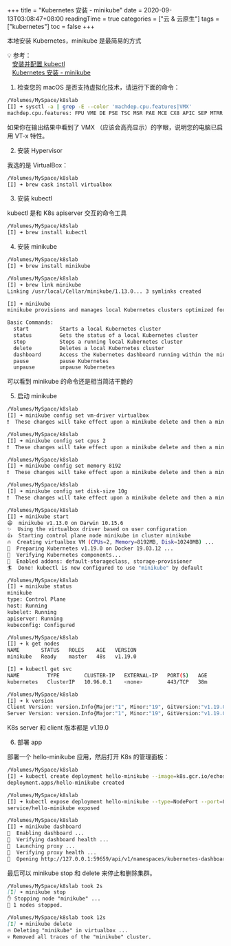 +++
title = "Kubernetes 安装 - minikube"
date = 2020-09-13T03:08:47+08:00
readingTime = true
categories = ["云 & 云原生"]
tags = ["kubernetes"]
toc = false
+++

本地安装 Kubernetes，minikube 是最简易的方式

<!--more-->

💡 参考：  
<i class="fas fa-external-link-alt"></i>&nbsp;&nbsp; [安装并配置 kubectl](https://kubernetes.io/zh/docs/tasks/tools/install-kubectl/)  
<i class="fas fa-external-link-alt"></i>&nbsp;&nbsp; [Kubernetes 安装 - minikube](https://kubernetes.io/zh/docs/tasks/tools/install-minikube/)

1. 检查您的 macOS 是否支持虚拟化技术，请运行下面的命令：

```bash
/Volumes/MySpace/k8slab
[I] ➜ sysctl -a | grep -E --color 'machdep.cpu.features|VMX'
machdep.cpu.features: FPU VME DE PSE TSC MSR PAE MCE CX8 APIC SEP MTRR PGE MCA CMOV PAT PSE36 CLFSH DS ACPI MMX FXSR SSE SSE2 SS HTT TM PBE SSE3 PCLMULQDQ DTES64 MON DSCPL VMX EST TM2 SSSE3 FMA CX16 TPR PDCM SSE4.1 SSE4.2 x2APIC MOVBE POPCNT AES PCID XSAVE OSXSAVE SEGLIM64 TSCTMR AVX1.0 RDRAND F16C
```

如果你在输出结果中看到了 VMX （应该会高亮显示）的字眼，说明您的电脑已启用 VT-x 特性。

2. 安装 Hypervisor

我选的是 VirtualBox：

```bash
/Volumes/MySpace/k8slab
[I] ➜ brew cask install virtualbox
```

3. 安装 kubectl

kubectl 是和 K8s apiserver 交互的命令工具

```bash
/Volumes/MySpace/k8slab
[I] ➜ brew install kubectl
```

4. 安装 minikube

```bash
/Volumes/MySpace/k8slab
[I] ➜ brew install minikube

/Volumes/MySpace/k8slab
[I] ➜ brew link minikube
Linking /usr/local/Cellar/minikube/1.13.0... 3 symlinks created

[I] ➜ minikube
minikube provisions and manages local Kubernetes clusters optimized for development workflows.

Basic Commands:
  start          Starts a local Kubernetes cluster
  status         Gets the status of a local Kubernetes cluster
  stop           Stops a running local Kubernetes cluster
  delete         Deletes a local Kubernetes cluster
  dashboard      Access the Kubernetes dashboard running within the minikube cluster
  pause          pause Kubernetes
  unpause        unpause Kubernetes
```

可以看到 minikube 的命令还是相当简洁干脆的

5. 启动 minikube

```bash
/Volumes/MySpace/k8slab
[I] ➜ minikube config set vm-driver virtualbox
❗  These changes will take effect upon a minikube delete and then a minikube start

/Volumes/MySpace/k8slab
[I] ➜ minikube config set cpus 2
❗  These changes will take effect upon a minikube delete and then a minikube start

/Volumes/MySpace/k8slab
[I] ➜ minikube config set memory 8192
❗  These changes will take effect upon a minikube delete and then a minikube start

/Volumes/MySpace/k8slab
[I] ➜ minikube config set disk-size 10g
❗  These changes will take effect upon a minikube delete and then a minikube start

/Volumes/MySpace/k8slab
[I] ➜ minikube start
😄  minikube v1.13.0 on Darwin 10.15.6
✨  Using the virtualbox driver based on user configuration
👍  Starting control plane node minikube in cluster minikube
🔥  Creating virtualbox VM (CPUs=2, Memory=8192MB, Disk=10240MB) ...
🐳  Preparing Kubernetes v1.19.0 on Docker 19.03.12 ...
🔎  Verifying Kubernetes components...
🌟  Enabled addons: default-storageclass, storage-provisioner
🏄  Done! kubectl is now configured to use "minikube" by default

/Volumes/MySpace/k8slab
[I] ➜ minikube status
minikube
type: Control Plane
host: Running
kubelet: Running
apiserver: Running
kubeconfig: Configured

/Volumes/MySpace/k8slab
[I] ➜ k get nodes
NAME       STATUS   ROLES    AGE   VERSION
minikube   Ready    master   48s   v1.19.0

[I] ➜ kubectl get svc
NAME         TYPE        CLUSTER-IP   EXTERNAL-IP   PORT(S)   AGE
kubernetes   ClusterIP   10.96.0.1    <none>        443/TCP   38m

/Volumes/MySpace/k8slab
[I] ➜ k version
Client Version: version.Info{Major:"1", Minor:"19", GitVersion:"v1.19.0", GitCommit:"e19964183377d0ec2052d1f1fa930c4d7575bd50", GitTreeState:"clean", BuildDate:"2020-08-26T21:54:15Z", GoVersion:"go1.15", Compiler:"gc", Platform:"darwin/amd64"}
Server Version: version.Info{Major:"1", Minor:"19", GitVersion:"v1.19.0", GitCommit:"e19964183377d0ec2052d1f1fa930c4d7575bd50", GitTreeState:"clean", BuildDate:"2020-08-26T14:23:04Z", GoVersion:"go1.15", Compiler:"gc", Platform:"linux/a /0.1s
```

K8s server 和 client 版本都是 v1.19.0

6. 部署 app

部署一个 hello-minikube 应用，然后打开 K8s 的管理面板：

```bash
/Volumes/MySpace/k8slab
[I] ➜ kubectl create deployment hello-minikube --image=k8s.gcr.io/echoserver:1.4
deployment.apps/hello-minikube created

/Volumes/MySpace/k8slab
[I] ➜ kubectl expose deployment hello-minikube --type=NodePort --port=8080
service/hello-minikube exposed

/Volumes/MySpace/k8slab
[I] ➜ minikube dashboard
🔌  Enabling dashboard ...
🤔  Verifying dashboard health ...
🚀  Launching proxy ...
🤔  Verifying proxy health ...
🎉  Opening http://127.0.0.1:59659/api/v1/namespaces/kubernetes-dashboard/services/http:kubernetes-dashboard:/proxy/ in your default browser...
```

最后可以 minikube stop 和 delete 来停止和删除集群。

```md
/Volumes/MySpace/k8slab took 2s
[I] ➜ minikube stop
✋ Stopping node "minikube" ...
🛑 1 nodes stopped.

/Volumes/MySpace/k8slab took 12s
[I] ➜ minikube delete
🔥 Deleting "minikube" in virtualbox ...
💀 Removed all traces of the "minikube" cluster.
```
